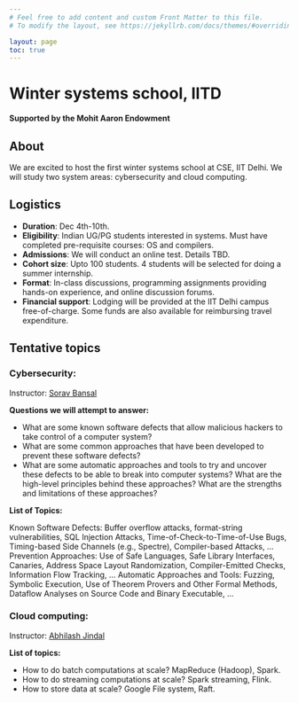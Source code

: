 ```yaml
---
# Feel free to add content and custom Front Matter to this file.
# To modify the layout, see https://jekyllrb.com/docs/themes/#overriding-theme-defaults

layout: page
toc: true
---
```


# Winter systems school, IITD
**Supported by the Mohit Aaron Endowment**

## About
We are excited to host the first winter systems school at CSE, IIT Delhi. We
will study two system areas: cybersecurity and cloud computing.

## Logistics
* **Duration**: Dec 4th-10th.
* **Eligibility**: Indian UG/PG students interested in systems. Must have
completed pre-requisite courses: OS and compilers.
* **Admissions**: We will conduct an online test. Details TBD.
* **Cohort size**: Upto 100 students. 4 students will be selected for doing a summer
internship.
* **Format**: In-class discussions, programming assignments providing hands-on
experience, and online discussion forums.
* **Financial support**: Lodging will be provided at the IIT Delhi campus
free-of-charge. Some funds are also available for reimbursing travel
expenditure.

## Tentative topics

### Cybersecurity:

Instructor: [Sorav Bansal](https://sorav.compiler.ai)

**Questions we will attempt to answer:**
* What are some known software defects that allow malicious hackers to take
control of a computer system?
* What are some common approaches that have been developed to prevent these
software defects?
* What are some automatic approaches and tools to try and uncover these defects
to be able to break into computer systems?  What are the high-level principles
behind these approaches?  What are the strengths and limitations of these
approaches?

**List of Topics:**

Known Software Defects:  Buffer overflow attacks, format-string vulnerabilities, SQL Injection Attacks, Time-of-Check-to-Time-of-Use Bugs, Timing-based Side Channels (e.g., Spectre), Compiler-based Attacks, …
Prevention Approaches: Use of Safe Languages, Safe Library Interfaces, Canaries, Address Space Layout Randomization, Compiler-Emitted Checks, Information Flow Tracking, …
Automatic Approaches and Tools: Fuzzing, Symbolic Execution, Use of Theorem Provers and Other Formal Methods, Dataflow Analyses on Source Code and Binary Executable, …


### Cloud computing:

Instructor: [Abhilash Jindal](https://abhilash-jindal.com)

**List of topics:**

* How to do batch computations at scale? MapReduce (Hadoop), Spark.
* How to do streaming computations at scale? Spark streaming, Flink.
* How to store data at scale? Google File system, Raft.
